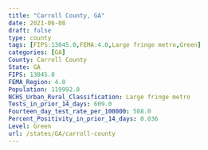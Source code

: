 ```yaml
---
title: "Carroll County, GA"
date: 2021-06-08
draft: false
type: county
tags: [FIPS:13045.0,FEMA:4.0,Large fringe metro,Green]
categories: [GA]
County: Carroll County
State: GA
FIPS: 13045.0
FEMA_Region: 4.0
Population: 119992.0
NCHS_Urban_Rural_Classification: Large fringe metro
Tests_in_prior_14_days: 609.0
Fourteen_day_test_rate_per_100000: 508.0
Percent_Positivity_in_prior_14_days: 0.036
Level: Green
url: /states/GA/carroll-county
---
```



